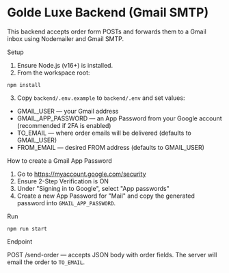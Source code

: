 # Golde Luxe Backend (Gmail SMTP)

This backend accepts order form POSTs and forwards them to a Gmail inbox using Nodemailer and Gmail SMTP.

Setup

1. Ensure Node.js (v16+) is installed.
2. From the workspace root:

```
npm install
```

3. Copy `backend/.env.example` to `backend/.env` and set values:

- GMAIL_USER — your Gmail address
- GMAIL_APP_PASSWORD — an App Password from your Google account (recommended if 2FA is enabled)
- TO_EMAIL — where order emails will be delivered (defaults to GMAIL_USER)
- FROM_EMAIL — desired FROM address (defaults to GMAIL_USER)

How to create a Gmail App Password

1. Go to https://myaccount.google.com/security
2. Ensure 2-Step Verification is ON
3. Under "Signing in to Google", select "App passwords"
4. Create a new App Password for "Mail" and copy the generated password into `GMAIL_APP_PASSWORD`.

Run

```
npm run start
```

Endpoint

POST /send-order — accepts JSON body with order fields. The server will email the order to `TO_EMAIL`.
